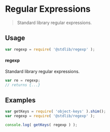# Regular Expressions

> Standard library regular expressions.


<!-- <usage> -->

## Usage

``` javascript
var regexp = require( '@stdlib/regexp' );
```

#### regexp

Standard library regular expressions.

``` javascript
var re = regexp;
// returns {...}
```

<!-- </usage> -->


<!-- <examples> -->

## Examples

<!-- TODO: better examples -->

``` javascript
var getKeys = require( 'object-keys' ).shim();
var regexp = require( '@stdlib/regexp' );

console.log( getKeys( regexp ) );
```

<!-- </examples> -->


<!-- <links> -->

<!-- </links> -->
